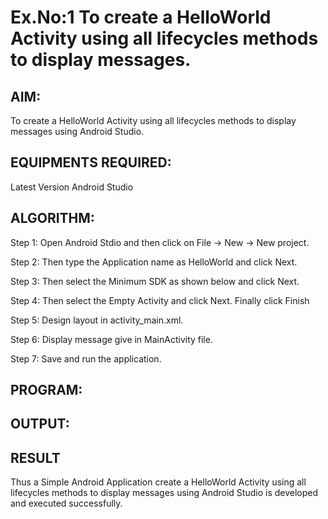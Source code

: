 # Ex.No:1 To create a HelloWorld Activity using all lifecycles methods to display messages.


## AIM:

To create a HelloWorld Activity using all lifecycles methods to display messages using Android Studio.

## EQUIPMENTS REQUIRED:

Latest Version Android Studio

## ALGORITHM:

Step 1: Open Android Stdio and then click on File -> New -> New project.

Step 2: Then type the Application name as HelloWorld and click Next. 

Step 3: Then select the Minimum SDK as shown below and click Next.

Step 4: Then select the Empty Activity and click Next. Finally click Finish

Step 5: Design layout in activity_main.xml.

Step 6: Display message give in MainActivity file.

Step 7: Save and run the application.

## PROGRAM:

## OUTPUT:







## RESULT
Thus a Simple Android Application create a HelloWorld Activity using all lifecycles methods to display messages using Android Studio is developed and executed successfully.
